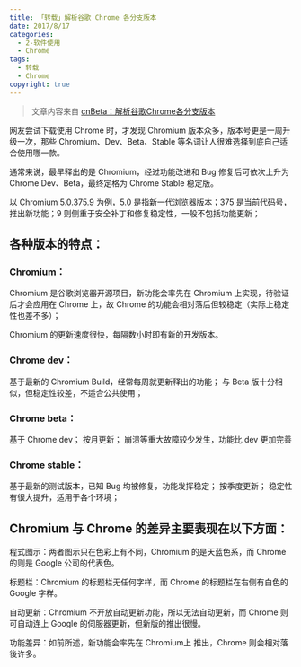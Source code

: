 ```yaml
---
title: 「转载」解析谷歌 Chrome 各分支版本
date: 2017/8/17
categories:
  - 2-软件使用
  - Chrome
tags:
  - 转载
  - Chrome
copyright: true
---
```


> 文章内容来自 [cnBeta：解析谷歌Chrome各分支版本][1]

网友尝试下载使用 Chrome 时，才发现 Chromium 版本众多，版本号更是一周升级一次，那些 Chromium、Dev、Beta、Stable 等名词让人很难选择到底自己适合使用哪一款。

通常来说，最早释出的是 Chromium，经过功能改进和 Bug 修复后可依次上升为 Chrome Dev、Beta，最终定格为 Chrome Stable 稳定版。

以 Chromium 5.0.375.9 为例，5.0 是指新一代浏览器版本；375 是当前代码号，推出新功能；9 则侧重于安全补丁和修复稳定性，一般不包括功能更新；

## 各种版本的特点：

### Chromium：

Chromium 是谷歌浏览器开源项目，新功能会率先在 Chromium 上实现，待验证后才会应用在 Chrome 上，故 Chrome 的功能会相对落后但较稳定（实际上稳定性也差不多）；

Chromium 的更新速度很快，每隔数小时即有新的开发版本。

### Chrome dev：

基于最新的 Chromium Build，经常每周就更新释出的功能；
与 Beta 版十分相似，但稳定性较差，不适合公共使用；

### Chrome beta：

基于 Chrome dev；
按月更新；
崩溃等重大故障较少发生，功能比 dev 更加完善

### Chrome stable：

基于最新的测试版本，已知 Bug 均被修复，功能发挥稳定；
按季度更新；
稳定性有很大提升，适用于各个环境；

## Chromium 与 Chrome 的差异主要表现在以下方面：

程式图示：两者图示只在色彩上有不同，Chromium 的是天蓝色系，而 Chrome 的则是 Google 公司的代表色。

标题栏：Chromium 的标题栏无任何字样，而 Chrome 的标题栏在右侧有白色的 Google 字样。

自动更新：Chromium 不开放自动更新功能，所以无法自动更新，而 Chrome 则可自动连上 Google 的伺服器更新，但新版的推出很慢。

功能差异：如前所述，新功能会率先在 Chromium上 推出，Chrome 则会相对落後许多。

[1]: http://www.cnbeta.com/articles/tech/109088.htm